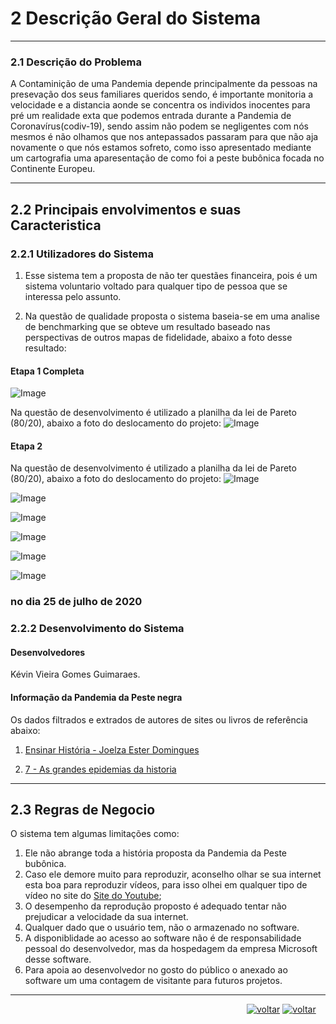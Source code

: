 ﻿# 2 Descrição Geral do Sistema
***
### 2.1 Descrição do Problema
A Contaminição de uma Pandemia depende principalmente da pessoas na presevação dos seus familiares queridos sendo, é importante monitoria a velocidade e a distancia aonde se concentra os individos inocentes para pré um realidade exta que podemos entrada durante a Pandemia de Coronavírus(codiv-19), sendo assim não podem se negligentes com nós mesmos é não olhamos que nos antepassados passaram para que não aja novamente o que nós estamos sofreto, como isso apresentado mediante um cartografia uma aparesentação de como foi a peste bubônica focada no Continente Europeu.

***

## 2.2 Principais envolvimentos e suas Caracteristica 

### 2.2.1 Utilizadores do Sistema 
1. Esse sistema tem a proposta de não ter questães financeira, pois é um sistema voluntario voltado para qualquer tipo de pessoa que se interessa pelo assunto.

2. Na questão de qualidade proposta o sistema baseia-se em uma analise de benchmarking que se obteve um resultado baseado nas perspectivas de outros mapas de fidelidade, abaixo a foto desse resultado:
#### Etapa 1 Completa
![Image](https://github.com/guimaraesprogramador/Apresentar-a-Peste-negra-na-europa./blob/master/documentos/imagens/analise-de-bechmarking.jpg)

Na questão de desenvolvimento é utilizado a planilha da lei de Pareto (80/20), abaixo a foto do deslocamento do projeto:
![Image](https://github.com/guimaraesprogramador/Apresentar-a-Peste-negra-na-europa./blob/master/documentos/imagens/PARETO-pagina%20inicial.png) 

#### Etapa 2 
Na questão de desenvolvimento é utilizado a planilha da lei de Pareto (80/20), abaixo a foto do deslocamento do projeto:
![Image]()

![Image]()

![Image]()

![Image]()

![Image]()

![Image]()
### no dia 25 de julho de 2020

### 2.2.2 Desenvolvimento do Sistema
####  Desenvolvedores
Kévin Vieira Gomes Guimaraes.
#### Informação da Pandemia da Peste negra
Os dados filtrados e extrados de autores de sites ou livros de referência abaixo:

1. [ Ensinar História - Joelza Ester Domingues](https://ensinarhistoriajoelza.com.br/linha-do-tempo/peste-negra-chega-a-europa-2/)

2. [7 - As grandes epidemias da historia](http://books.scielo.org/id/8kf92/pdf/rezende-9788561673635-08.pdf)
***
## 2.3 Regras de Negocio
O sistema tem algumas limitações como:

1. Ele não abrange toda a história proposta da Pandemia da Peste bubônica.
2. Caso ele demore muito para reproduzir, aconselho olhar se sua internet esta boa para reproduzir vídeos, para isso olhei em qualquer tipo de vídeo no site do [Site do Youtube](youtube.com,"Youtube");
3. O desempenho da reprodução proposto é adequado tentar não prejudicar a velocidade da sua internet.
4. Qualquer dado que o usuário tem, não o armazenado no software.
5. A disponiblidade ao acesso ao software não é de responsabilidade pessoal do desenvolvedor, mas da hospedagem da empresa Microsoft desse software. 
6. Para apoia ao desenvolvedor no gosto do público o anexado ao software um uma contagem de visitante para futuros projetos.

***
&nbsp;&nbsp;&nbsp;&nbsp;&nbsp;&nbsp;&nbsp;&nbsp;&nbsp;&nbsp;&nbsp;&nbsp;&nbsp;&nbsp; &nbsp; &nbsp; &nbsp; &nbsp; &nbsp; &nbsp; &nbsp; &nbsp;&nbsp; &nbsp; &nbsp; &nbsp; &nbsp; &nbsp; &nbsp; &nbsp; &nbsp; &nbsp;   &nbsp; &nbsp; &nbsp; &nbsp; &nbsp; &nbsp; &nbsp;&nbsp; &nbsp; &nbsp; &nbsp; &nbsp; &nbsp;&nbsp; &nbsp; &nbsp; &nbsp;&nbsp; &nbsp; &nbsp; &nbsp;&nbsp; &nbsp; &nbsp; &nbsp; [![voltar](https://img.icons8.com/material-sharp/24/000000/circled-left-2.png)](https://github.com/guimaraesprogramador/Apresentar-a-Peste-negra-na-europa./blob/master/documentos/Introdu%C3%A7%C3%A3o/Introdu%C3%A7%C3%A3o.md ) [![voltar](https://img.icons8.com/material-sharp/24/000000/circled-right-2.png )]( https://github.com/guimaraesprogramador/Apresentar-a-Peste-negra-na-europa./blob/master/documentos/Requisito%20do%20Sistema/Requisito%20do%20Sistema.md )
